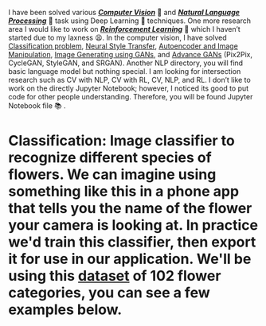 I have been solved various [**_Computer Vision_**](https://github.com/codenigma1/Deep-Learning/tree/master/Computer_Vision) :eyes: and [**_Natural Language Processing_**](https://github.com/codenigma1/Deep-Learning/tree/master/NLP) :brain: task using Deep Learning :rocket: techniques. One more research area I would like to work on [**_Reinforcement Learning_**](#) :robot: which I haven’t started due to my laxness :tired_face:. In the computer vision, I have solved [Classification problem](https://github.com/codenigma1/Deep-Learning/tree/master/Computer_Vision/Classification), [Neural Style Transfer](https://github.com/codenigma1/Deep-Learning/tree/master/Computer_Vision/Style_Transfer), [Autoencoder and Image Manipulation](https://github.com/codenigma1/DeepLearning/tree/master/Computer_Vision/AutoEncoder_and_Image_Mainpulation), [Image Generating using GANs](https://github.com/codenigma1/Deep-Learning/tree/master/Computer_Vision/GANs), and [Advance GANs](https://github.com/codenigma1/Deep-Learning/tree/master/Computer_Vision/Adavance_GANs) (Pix2Pix, CycleGAN, StyleGAN, and SRGAN). Another NLP directory, you will find basic language model but nothing special. I am looking for intersection research such as CV with NLP, CV with RL, CV, NLP, and RL.  I don’t like to work on the directly Jupyter Notebook; however, I noticed its good to put code for other people understanding. Therefore, you will be found Jupyter Notebook file :books: . 

# Classification:  Image classifier to recognize different species of flowers. We can imagine using something like this in a phone app that tells you the name of the flower your camera is looking at. In practice we'd train this classifier, then export it for use in our application. We'll be using this [dataset](https://www.robots.ox.ac.uk/~vgg/data/flowers/102/index.html) of 102 flower categories, you can see a few examples below.
